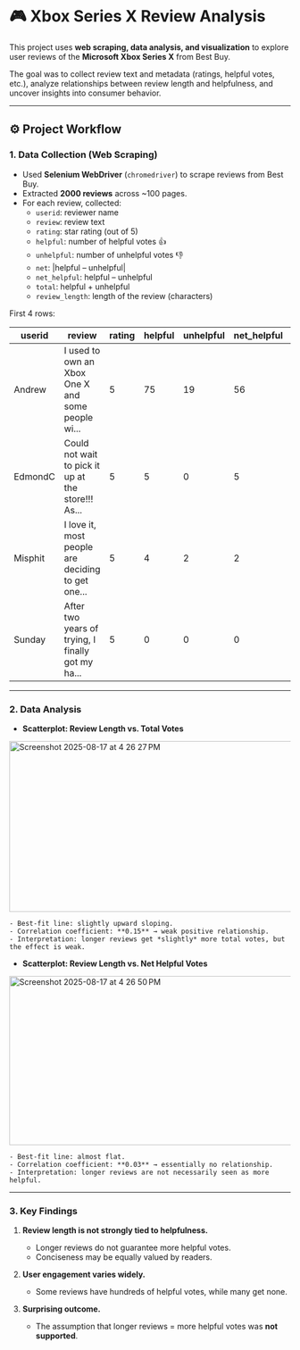 # 🎮 Xbox Series X Review Analysis  

This project uses **web scraping, data analysis, and visualization** to explore user reviews of the **Microsoft Xbox Series X** from Best Buy.  

The goal was to collect review text and metadata (ratings, helpful votes, etc.), analyze relationships between review length and helpfulness, and uncover insights into consumer behavior.  

---

## ⚙️ Project Workflow  

### 1. Data Collection (Web Scraping)  
- Used **Selenium WebDriver** (`chromedriver`) to scrape reviews from Best Buy.  
- Extracted **2000 reviews** across ~100 pages.  
- For each review, collected:  
  - `userid`: reviewer name  
  - `review`: review text  
  - `rating`: star rating (out of 5)  
  - `helpful`: number of helpful votes 👍  
  - `unhelpful`: number of unhelpful votes 👎  
  - `net`: |helpful – unhelpful|  
  - `net_helpful`: helpful – unhelpful  
  - `total`: helpful + unhelpful  
  - `review_length`: length of the review (characters)  

First 4 rows:  

| userid  | review                                                                 | rating | helpful | unhelpful | net_helpful | review_length |
|---------|-------------------------------------------------------------------------|--------|---------|-----------|-------------|---------------|
| Andrew  | I used to own an Xbox One X and some people wi...                       | 5      | 75      | 19        | 56          | 1680          |
| EdmondC | Could not wait to pick it up at the store!!! As...                      | 5      | 5       | 0         | 5           | 653           |
| Misphit | I love it, most people are deciding to get one...                       | 5      | 4       | 2         | 2           | 726           |
| Sunday  | After two years of trying, I finally got my ha...                        | 5      | 0       | 0         | 0           | 849           |



---

### 2. Data Analysis  

- **Scatterplot: Review Length vs. Total Votes**  
<img width="511" height="306" alt="Screenshot 2025-08-17 at 4 26 27 PM" src="https://github.com/user-attachments/assets/8bd87634-a716-401f-8a37-6b5962d6fc22" />

    - Best-fit line: slightly upward sloping.  
    - Correlation coefficient: **0.15** → weak positive relationship.  
    - Interpretation: longer reviews get *slightly* more total votes, but the effect is weak.  


- **Scatterplot: Review Length vs. Net Helpful Votes**  
<img width="691" height="303" alt="Screenshot 2025-08-17 at 4 26 50 PM" src="https://github.com/user-attachments/assets/1ec45a63-02f8-49e4-8a54-799ba7dca947" />

    - Best-fit line: almost flat.  
    - Correlation coefficient: **0.03** → essentially no relationship.  
    - Interpretation: longer reviews are not necessarily seen as more helpful.  


---

### 3. Key Findings  

1. **Review length is not strongly tied to helpfulness.**  
   - Longer reviews do not guarantee more helpful votes.  
   - Conciseness may be equally valued by readers.  

2. **User engagement varies widely.**  
   - Some reviews have hundreds of helpful votes, while many get none.  

3. **Surprising outcome.**  
   - The assumption that longer reviews = more helpful votes was **not supported**.  


